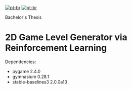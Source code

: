 [![pt-br](https://img.shields.io/badge/lang-en-red.svg)](https://github.com/phnruiperes/platformer-tfg/edit/main/README.md)
[![pt-br](https://img.shields.io/badge/lang-pt--br-green.svg)](https://github.com/phnruiperes/platformer-tfg/edit/main/README.pt-br.md)

Bachelor's Thesis
# 2D Game Level Generator via Reinforcement Learning

Dependencies:

* pygame 2.4.0
* gymnasium 0.28.1
* stable-baselines3 2.0.0a13
